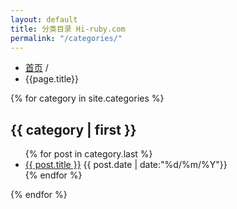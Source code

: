```yaml
---
layout: default
title: 分类目录 Hi-ruby.com
permalink: "/categories/"
---
```


<ul class="breadcrumb">
  <li><a href="/">首页</a> <span class="divider">/</span></li>
  <li class="active">{{page.title}}</li>
</ul>

{% for category in site.categories %}
<h2>{{ category | first }}</h2>
<ul class="articles">
  {% for post in category.last %}
    <li>
      <a class="post-link" href="{{ post.url }}" title="{{ post.title }}">{{ post.title }}</a>
      {{ post.date | date:"%d/%m/%Y"}}
    </li>
  {% endfor %}
</ul>
{% endfor %}

